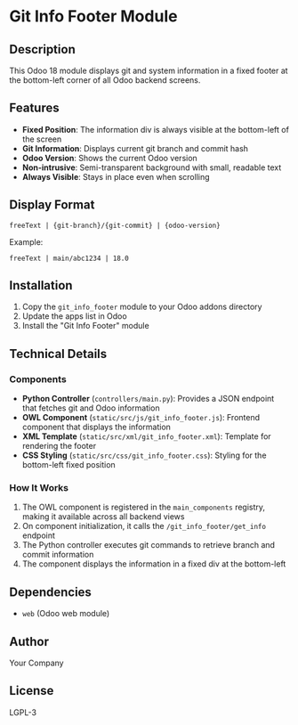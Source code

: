 # Git Info Footer Module

## Description

This Odoo 18 module displays git and system information in a fixed footer at the bottom-left corner of all Odoo backend screens.

## Features

- **Fixed Position**: The information div is always visible at the bottom-left of the screen
- **Git Information**: Displays current git branch and commit hash
- **Odoo Version**: Shows the current Odoo version
- **Non-intrusive**: Semi-transparent background with small, readable text
- **Always Visible**: Stays in place even when scrolling

## Display Format

```
freeText | {git-branch}/{git-commit} | {odoo-version}
```

Example:
```
freeText | main/abc1234 | 18.0
```

## Installation

1. Copy the `git_info_footer` module to your Odoo addons directory
2. Update the apps list in Odoo
3. Install the "Git Info Footer" module

## Technical Details

### Components

- **Python Controller** (`controllers/main.py`): Provides a JSON endpoint that fetches git and Odoo information
- **OWL Component** (`static/src/js/git_info_footer.js`): Frontend component that displays the information
- **XML Template** (`static/src/xml/git_info_footer.xml`): Template for rendering the footer
- **CSS Styling** (`static/src/css/git_info_footer.css`): Styling for the bottom-left fixed position

### How It Works

1. The OWL component is registered in the `main_components` registry, making it available across all backend views
2. On component initialization, it calls the `/git_info_footer/get_info` endpoint
3. The Python controller executes git commands to retrieve branch and commit information
4. The component displays the information in a fixed div at the bottom-left

## Dependencies

- `web` (Odoo web module)

## Author

Your Company

## License

LGPL-3
